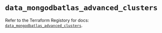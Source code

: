 # `data_mongodbatlas_advanced_clusters`

Refer to the Terraform Registory for docs: [`data_mongodbatlas_advanced_clusters`](https://www.terraform.io/docs/providers/mongodbatlas/d/advanced_clusters).
